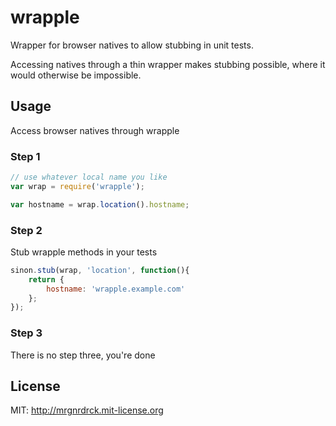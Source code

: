 # wrapple
Wrapper for browser natives to allow stubbing in unit tests.

Accessing natives through a thin wrapper makes stubbing possible, where it would otherwise be impossible.

## Usage

Access browser natives through wrapple

### Step 1
```javascript
// use whatever local name you like
var wrap = require('wrapple');

var hostname = wrap.location().hostname;
```

### Step 2

Stub wrapple methods in your tests
```javascript
sinon.stub(wrap, 'location', function(){
    return {
        hostname: 'wrapple.example.com'
    };
});
```

### Step 3

There is no step three, you're done

## License

MIT: http://mrgnrdrck.mit-license.org
